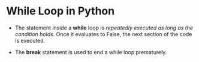 # While Loop in Python

* The statement inside a __while__ loop is _repeatedly executed as long as the condition holds_.  Once it evaluates to False, the next section of the code is executed. 

* The __break__ statement is used to end a while loop prematurely.
